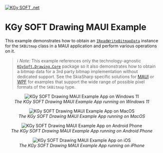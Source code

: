 ﻿[![KGy SOFT .net](https://user-images.githubusercontent.com/27336165/124292367-c93f3d00-db55-11eb-8003-6d943ee7d7fa.png)](https://kgysoft.net)

# KGy SOFT Drawing MAUI Example

This example demonstrates how to obtain an [`IReadWriteBitmapData`](https://docs.kgysoft.net/drawing/html/T_KGySoft_Drawing_Imaging_IReadWriteBitmapData.htm) instance for the `SKBitmap` class in a MAUI application and perform various operations on it.

> ℹ️ _Note:_ This example references only the technology-agnostic [`KGySoft.Drawing.Core`](https://www.nuget.org/packages/KGySoft.Drawing.Core) package so it also demonstrates how to obtain a bitmap data for a 3rd party bitmap implementation without dedicated support. See the SkiaSharp specific solutions for [MAUI](../SkiaSharp_(Maui)) or [WPF](../SkiaSharp_(Maui)) for examples that support the wide range of possible pixel formats of the `SKBitmap` type.

<p align="center">
  <img alt="KGy SOFT Drawing MAUI Example App on Windows 11" src="https://user-images.githubusercontent.com/27336165/236937972-115db525-c5d7-4e6a-b4d1-6eab465f2bcc.png"/>
  <br/><em>The KGy SOFT Drawing MAUI Example App running on Windows 11</em>
</p>

<p align="center">
  <img alt="KGy SOFT Drawing MAUI Example App on MacOS" src="https://user-images.githubusercontent.com/27336165/236938468-f9bd1e52-8e24-4922-93c6-ec9c4fddedfb.png"/>
  <br/><em>The KGy SOFT Drawing MAUI Example App running on MacOS</em>
</p>

<p align="center">
  <img alt="KGy SOFT Drawing MAUI Example App on Android Phone" src="https://user-images.githubusercontent.com/27336165/236938647-1ed3110b-aebe-4be8-80b3-9f8b83a996e2.png"/>
  <br/><em>The KGy SOFT Drawing MAUI Example App running on Android Phone</em>
</p>

<p align="center">
  <img alt="KGy SOFT Drawing MAUI Example App on iOS" src="https://user-images.githubusercontent.com/27336165/236938980-19bbccc9-64ab-4606-ab4d-a3d9824b7c30.png"/>
  <br/><em>The KGy SOFT Drawing MAUI Example App running on iPhone</em>
</p>
